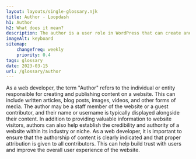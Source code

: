 ```yaml
--- 
layout: layouts/single-glossary.njk
title: Author - Loopdash
h1: Author
h2: What does it mean?
description: The author is a user role in WordPress that can create and publish content on a website.
imageAlt: keyboard
sitemap:
	changefreq: weekly
	priority: 0.4
tags: glossary
date: 2023-03-15
url: /glossary/author
---
```


As a web developer, the term "Author" refers to the individual or entity responsible for creating and publishing content on a website. This can include written articles, blog posts, images, videos, and other forms of media. The author may be a staff member of the website or a guest contributor, and their name or username is typically displayed alongside their content. In addition to providing valuable information to website visitors, authors can also help establish the credibility and authority of a website within its industry or niche. As a web developer, it is important to ensure that the authorship of content is clearly indicated and that proper attribution is given to all contributors. This can help build trust with users and improve the overall user experience of the website.
